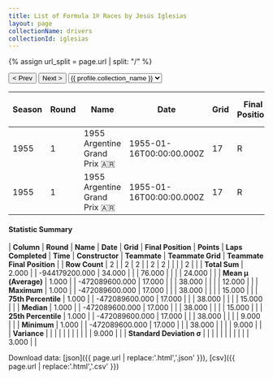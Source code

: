 ```yaml
---
title: List of Formula 1® Races by Jesús Iglesias
layout: page
collectionName: drivers
collectionId: iglesias
---
```


{% assign url_split = page.url | split: "/" %}
<div id="collection-navigation">
<button onclick="selector.options[selector.selectedIndex-1].value && (window.location = selector.options[selector.selectedIndex-1].value);">&lt; Prev</button>
<button onclick="selector.options[selector.selectedIndex+1].value && (window.location = selector.options[selector.selectedIndex+1].value);">Next &gt;</button>
<select id="selector" onchange="this.options[this.selectedIndex].value && (window.location = this.options[this.selectedIndex].value);">
  {% for collectionId in site.data[page.collectionName].refs %}
    {% if collectionId == page.collectionId %}
      {% assign selected = "selected" %}
    {% else %}
      {% assign selected = "" %}
    {% endif %}
    {% assign profile = site.data[page.collectionName][collectionId].profile %}
    <option value="/f1/{{ page.collectionName }}/{{ collectionId }}/{{ url_split[4] }}" {{ selected }}>{{ profile.collection_name }}</option>
  {% endfor %}
</select>
</div>

| Season | Round | Name | Date | Grid | Final Position | Points | Laps Completed | Time | Constructor | Teammate | Teammate Grid | Teammate Final Position |
|--|--|--|--|--|--|--|--|--|--|--|--|--|
| 1955 | 1 | 1955 Argentine Grand Prix 🇦🇷 | 1955-01-16T00:00:00.000Z | 17 | R | 0.0 | 38 |   | Gordini 🇫🇷 | [Élie Bayol 🇫🇷](/f1/drivers/bayol) | 15 | R |
| 1955 | 1 | 1955 Argentine Grand Prix 🇦🇷 | 1955-01-16T00:00:00.000Z | 17 | R | 0.0 | 38 |   | Gordini 🇫🇷 | [Pablo Birger 🇦🇷](/f1/drivers/birger) | 9 | R |

#### Statistic Summary

| **Column** | **Round** | **Name** | **Date** | **Grid** | **Final Position** | **Points** | **Laps Completed** | **Time** | **Constructor** | **Teammate** | **Teammate Grid** | **Teammate Final Position** |
| **Row Count** | 2 |  | 2 | 2 |  | 2 | 2 |  |  |  | 2 |  |
| **Total Sum** | 2.000 |  | -944179200.000 | 34.000 |  |  | 76.000 |  |  |  | 24.000 |  |
| **Mean μ (Average)** | 1.000 |  | -472089600.000 | 17.000 |  |  | 38.000 |  |  |  | 12.000 |  |
| **Maximum** | 1.000 |  | -472089600.000 | 17.000 |  |  | 38.000 |  |  |  | 15.000 |  |
| **75th Percentile** | 1.000 |  | -472089600.000 | 17.000 |  |  | 38.000 |  |  |  | 15.000 |  |
| **Median** | 1.000 |  | -472089600.000 | 17.000 |  |  | 38.000 |  |  |  | 15.000 |  |
| **25th Percentile** | 1.000 |  | -472089600.000 | 17.000 |  |  | 38.000 |  |  |  | 9.000 |  |
| **Minimum** | 1.000 |  | -472089600.000 | 17.000 |  |  | 38.000 |  |  |  | 9.000 |  |
| **Variance** |  |  |  |  |  |  |  |  |  |  | 9.000 |  |
| **Standard Deviation σ** |  |  |  |  |  |  |  |  |  |  | 3.000 |  |

Download data: [json]({{ page.url | replace:'.html','.json' }}), [csv]({{ page.url | replace:'.html','.csv' }})
